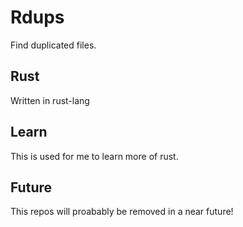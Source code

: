 # Rdups
Find duplicated files.

## Rust
Written in rust-lang 

## Learn
This is used for me to learn more of rust.

## Future
This repos will proabably be removed in a near future!
